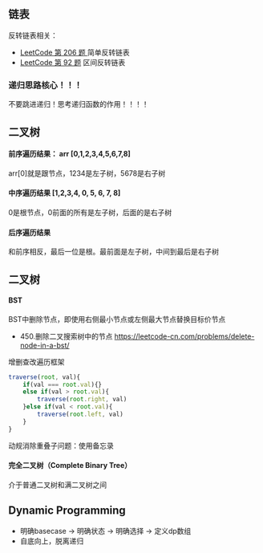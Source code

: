 ## 链表

反转链表相关：

* [LeetCode 第 206 题 ](https://leetcode-cn.com/problems/reverse-linked-list/) 简单反转链表
* [LeetCode 第 92 题](https://leetcode-cn.com/problems/reverse-linked-list-ii/) 区间反转链表

### 递归思路核心！！！

不要跳进递归！思考递归函数的作用！！！！



## 二叉树

#### 前序遍历结果： arr [0,1,2,3,4,5,6,7,8]

arr[0]就是跟节点，1234是左子树，5678是右子树

#### 中序遍历结果 [1,2,3,4, 0, 5, 6, 7, 8]

0是根节点，0前面的所有是左子树，后面的是右子树

#### 后序遍历结果

和前序相反，最后一位是根。最前面是左子树，中间到最后是右子树





## 二叉树

#### BST

BST中删除节点，即使用右侧最小节点或左侧最大节点替换目标价节点

* 450.删除二叉搜索树中的节点 https://leetcode-cn.com/problems/delete-node-in-a-bst/

增删查改遍历框架

```javascript
traverse(root, val){
	if(val === root.val){}
	else if(val > root.val){
		traverse(root.right, val)
	}else if(val < root.val){
		traverse(root.left, val)
	}
}
```



动规消除重叠子问题：使用备忘录



#### 完全二叉树（Complete Binary Tree）

介于普通二叉树和满二叉树之间





## Dynamic Programming

* 明确basecase -> 明确状态 -> 明确选择 -> 定义dp数组
* 自底向上，脱离递归

